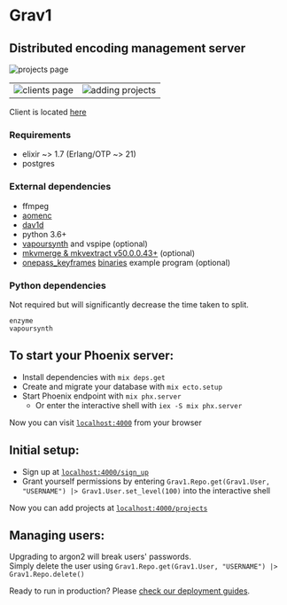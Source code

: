 # Grav1
## Distributed encoding management server

![projects page](https://user-images.githubusercontent.com/19401176/102001907-ff959780-3cab-11eb-9597-8254bc809f5e.png)

|||
|-|-|
|![clients page](https://user-images.githubusercontent.com/19401176/103187415-17a71280-4879-11eb-9b03-9014f9a45df5.png)|![adding projects](https://user-images.githubusercontent.com/19401176/103187418-183fa900-4879-11eb-89d5-e9a54cd2695c.png)|

Client is located [here](https://github.com/wwww-wwww/grav1_ex_client)

### Requirements

- elixir ~> 1.7 (Erlang/OTP ~> 21)
- postgres

### External dependencies

- ffmpeg
- [aomenc](https://aomedia.googlesource.com/aom/)
- [dav1d](https://code.videolan.org/videolan/dav1d)
- python 3.6+
- [vapoursynth](https://github.com/vapoursynth/vapoursynth/releases) and vspipe (optional)
- [mkvmerge & mkvextract v50.0.0.43+](https://mkvtoolnix.download/downloads.html) (optional)
- [onepass_keyframes](https://gist.github.com/wwww-wwww/aeed66e165fe60cbbb7fed2827ad912e) [binaries](https://bin.grass.moe/onepass_keyframes/) example program (optional)

### Python dependencies
Not required but will significantly decrease the time taken to split.
```
enzyme
vapoursynth
```

## To start your Phoenix server:

  * Install dependencies with `mix deps.get`
  * Create and migrate your database with `mix ecto.setup`
  * Start Phoenix endpoint with `mix phx.server`
    * Or enter the interactive shell with `iex -S mix phx.server`

Now you can visit [`localhost:4000`](http://localhost:4000) from your browser

## Initial setup:

 * Sign up at [`localhost:4000/sign_up`](http://localhost:4000/sign_up)
 * Grant yourself permissions by entering `Grav1.Repo.get(Grav1.User, "USERNAME") |> Grav1.User.set_level(100)` into the interactive shell

Now you can add projects at [`localhost:4000/projects`](http://localhost:4000/projects)

## Managing users:
  Upgrading to argon2 will break users' passwords.  
  Simply delete the user using `Grav1.Repo.get(Grav1.User, "USERNAME") |> Grav1.Repo.delete()`

Ready to run in production? Please [check our deployment guides](https://hexdocs.pm/phoenix/deployment.html).
